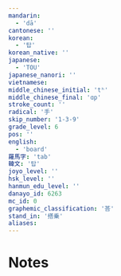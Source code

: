 ```yaml
---
mandarin:
  - 'dā'
cantonese: ''
korean:
  - '탑'
korean_native: ''
japanese:
  - 'TOU'
japanese_nanori: ''
vietnamese:
middle_chinese_initial: 'tʰ'
middle_chinese_final: 'ɑp'
stroke_count: ''
radical: '手'
skip_number: '1-3-9'
grade_level: 6
pos: ''
english:
  - 'board'
羅馬字: 'tab'
韓文: '탑'
joyo_level: ''
hsk_level: ''
hanmun_edu_level: ''
danayo_id: 6263
mc_id: 0
graphemic_classification: '荅'
stand_in: '搭乗'
aliases:
---
```


# Notes
